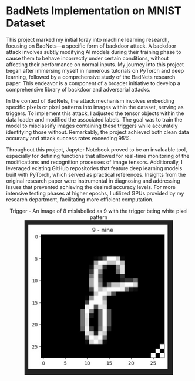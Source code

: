 # BadNets Implementation on MNIST Dataset

This project marked my initial foray into machine learning research, focusing on BadNets—a specific form of backdoor attack. A backdoor attack involves subtly modifying AI models during their training phase to cause them to behave incorrectly under certain conditions, without affecting their performance on normal inputs. My journey into this project began after immersing myself in numerous tutorials on PyTorch and deep learning, followed by a comprehensive study of the BadNets research paper. This endeavor is a component of a broader initiative to develop a comprehensive library of backdoor and adversarial attacks.

In the context of BadNets, the attack mechanism involves embedding specific pixels or pixel patterns into images within the dataset, serving as triggers. To implement this attack, I adjusted the tensor objects within the data loader and modified the associated labels. The goal was to train the model to misclassify images containing these triggers while accurately identifying those without. Remarkably, the project achieved both clean data accuracy and attack success rates exceeding 95%.

Throughout this project, Jupyter Notebook proved to be an invaluable tool, especially for defining functions that allowed for real-time monitoring of the modifications and recognition processes of image tensors. Additionally, I leveraged existing GitHub repositories that feature deep learning models built with PyTorch, which served as practical references. Insights from the original research paper were instrumental in diagnosing and addressing issues that prevented achieving the desired accuracy levels. For more intensive testing phases at higher epochs, I utilized GPUs provided by my research department, facilitating more efficient computation.

<p align="center">
Trigger - An image of 8 mislabelled as 9 with the trigger being white pixel pattern <br/>
<img src="https://github.com/AhmadSavaiz03/BadNets/blob/main/BadNet%20Trigger.JPG" height="80%" width="80%" alt="Trigger"/>
